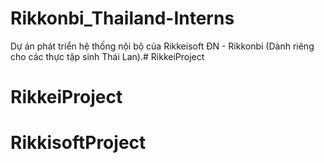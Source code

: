 # Rikkonbi_Thailand-Interns

Dự án phát triển hệ thống nội bộ của Rikkeisoft ĐN - Rikkonbi (Dành riêng cho các thực tập sinh Thái Lan).# RikkeiProject
# RikkeiProject
# RikkisoftProject
